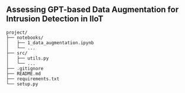 ## Assessing GPT-based Data Augmentation for Intrusion Detection in IIoT

```
project/
├── notebooks/
│   ├── 1_data_augmentation.ipynb
│   └── ...
├── src/
│   ├── utils.py
│   └── ...
├── .gitignore
├── README.md
├── requirements.txt
└── setup.py
```